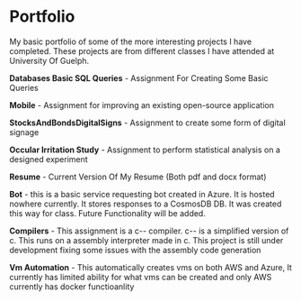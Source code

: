 # Portfolio
My basic portfolio of some of the more interesting projects I have completed. These projects are from different classes I have attended at University Of Guelph.

**Databases Basic SQL Queries** - Assignment For Creating Some Basic Queries

**Mobile** - Assignment for improving an existing open-source application

**StocksAndBondsDigitalSigns** - Assignment to create some form of digital signage

**Occular Irritation Study** - Assignment to perform statistical analysis on a designed experiment

**Resume** - Current Version Of My Resume (Both pdf and docx format)

**Bot** - this is a basic service requesting bot created in Azure. It is hosted nowhere currently. It stores responses to a CosmosDB DB. It was created this way for class. Future Functionality will be added.

**Compilers** - This assignment is a c-- compiler. c-- is a simplified version of c. This runs on a assembly interpreter made in c. This project is still under development fixing some issues with the assembly code generation

**Vm Automation** -  This automatically creates vms on both AWS and Azure, It currently has limited ability for what vms can be created and only AWS currently has docker functioanlity
